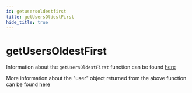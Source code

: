 ```yaml
---
id: getusersoldestfirst
title: getUsersOldestFirst
hide_title: true
---
```


# getUsersOldestFirst

Information about the `getUsersOldestFirst` function can be found [here](../emailpassword/getusersoldestfirst)

<div class="specialNote" style="margin-bottom: 40px">
More information about the "user" object returned from the above function can be found  <a href="https://github.com/supertokens/core-driver-interface/wiki#third-party-email-password-user" rel="noopener noreferrer" target="_blank" >here</a><br/>
</div>